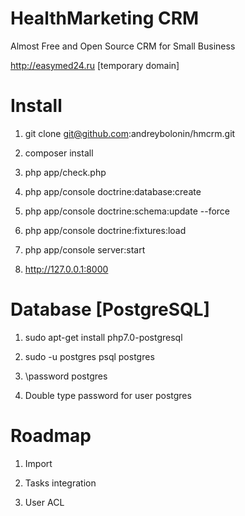 HealthMarketing CRM
=======

Almost Free and Open Source CRM for Small Business

http://easymed24.ru [temporary domain]

# Install

1) git clone git@github.com:andreybolonin/hmcrm.git

2) composer install

3) php app/check.php

4) php app/console doctrine:database:create

5) php app/console doctrine:schema:update --force

6) php app/console doctrine:fixtures:load

7) php app/console server:start

8) http://127.0.0.1:8000

# Database [PostgreSQL]

1) sudo apt-get install php7.0-postgresql

2) sudo -u postgres psql postgres

3) \password postgres

4) Double type password for user postgres

# Roadmap

1) Import

2) Tasks integration

3) User ACL